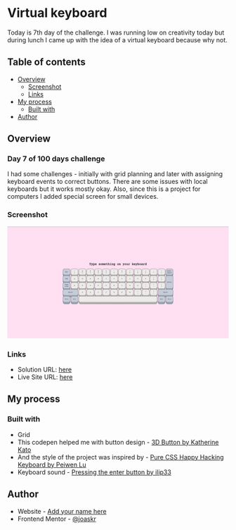 # Virtual keyboard

Today is 7th day of the challenge. I was running low on creativity today but during lunch I came up with the idea of a virtual keyboard because why not.

## Table of contents

- [Overview](#overview)
  - [Screenshot](#screenshot)
  - [Links](#links)
- [My process](#my-process)
  - [Built with](#built-with)
- [Author](#author)

## Overview

### Day 7 of 100 days challenge

I had some challenges - initially with grid planning and later with assigning keyboard events to correct buttons. There are some issues with local keyboards but it works mostly okay. Also, since this is a project for computers I added special screen for small devices.

### Screenshot

![](./design/desktop-design.jpg)

### Links

- Solution URL: [here](https://github.com/joaskr/100-days-challenge/tree/main/Keyboard)
- Live Site URL: [here](https://100-days-challenge-azure.vercel.app/Keyboard/index.html)

## My process

### Built with

- Grid
- This codepen helped me with button design - [3D Button by Katherine Kato](https://codepen.io/kathykato/pen/gOOjgmP)
- And the style of the project was inspired by - [Pure CSS Happy Hacking Keyboard by Peiwen Lu](https://codepen.io/P233/pen/qEagi)
- Keyboard sound - [Pressing the enter button by ilip33](https://freesound.org/people/ilip33/sounds/593237/)

## Author

- Website - [Add your name here](https://www.your-site.com)
- Frontend Mentor - [@joaskr](https://www.frontendmentor.io/profile/joaskr)

